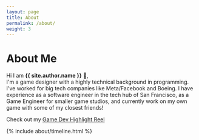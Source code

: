 ```yaml
---
layout: page
title: About
permalink: /about/
weight: 3
---
```


# **About Me**

Hi I am **{{ site.author.name }}** :wave:,<br>
I'm a game designer with a highly technical background in programming. I've worked for big tech companies like Meta/Facebook and Boeing. I have experience as a software engineer in the tech hub of San Francisco, as a Game Engineer for smaller game studios, and currently work on my own game with some of my closest friends!

Check out my [Game Dev Highlight Reel](https://www.youtube.com/watch?v=xXlxTf8kA0w&ab_channel=RevDevStudios)


<div class="row">
{% include about/timeline.html %}
</div>